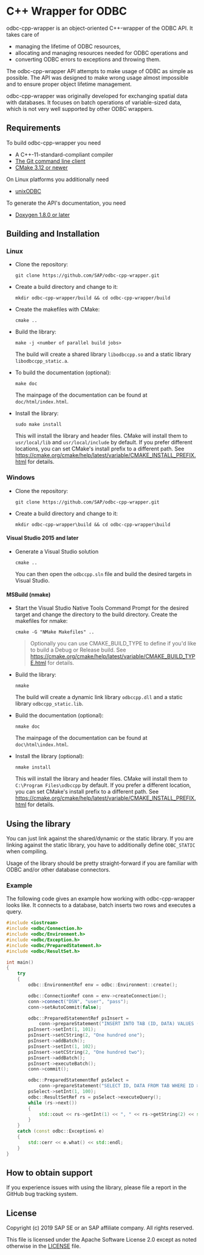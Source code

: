 # C++ Wrapper for ODBC

odbc-cpp-wrapper is an object-oriented C++-wrapper of the ODBC API. It takes
care of
 - managing the lifetime of ODBC resources,
 - allocating and managing resources needed for ODBC operations and
 - converting ODBC errors to exceptions and throwing them.

The odbc-cpp-wrapper API attempts to make usage of ODBC as simple as possible.
The API was designed to make wrong usage almost impossible and to ensure proper
object lifetime management.

odbc-cpp-wrapper was originally developed for exchanging spatial data with
databases. It focuses on batch operations of variable-sized data, which is not
very well supported by other ODBC wrappers.

## Requirements

To build odbc-cpp-wrapper you need
 - A C++-11-standard-compliant compiler
 - [The Git command line client](https://git-scm.com/)
 - [CMake 3.12 or newer](https://cmake.org/)

On Linux platforms you additionally need
 - [unixODBC](http://www.unixodbc.org/)

To generate the API's documentation, you need
 - [Doxygen 1.8.0 or later](http://www.doxygen.nl/)


## Building and Installation

### Linux

- Clone the repository:
    ```
    git clone https://github.com/SAP/odbc-cpp-wrapper.git
    ```

- Create a build directory and change to it:
    ```
    mkdir odbc-cpp-wrapper/build && cd odbc-cpp-wrapper/build
    ```

- Create the makefiles with CMake:
    ```
    cmake ..
    ```

- Build the library:
    ```
    make -j <number of parallel build jobs>
    ```

    The build will create a shared library `libodbccpp.so` and a static library `libodbccpp_static.a`.

- To build the documentation (optional):
    ```
    make doc
    ```

    The mainpage of the documentation can be found at `doc/html/index.html`.

- Install the library:
    ```
    sudo make install
    ```

    This will install the library and header files. CMake will install them to `usr/local/lib` and `usr/local/include` by default. If you prefer different locations, you can set CMake's install prefix to a different path. See
https://cmake.org/cmake/help/latest/variable/CMAKE_INSTALL_PREFIX.html for details.


### Windows

- Clone the repository:
    ```
    git clone https://github.com/SAP/odbc-cpp-wrapper.git
    ```

- Create a build directory and change to it:
    ```
    mkdir odbc-cpp-wrapper\build && cd odbc-cpp-wrapper\build
    ```

#### Visual Studio 2015 and later

- Generate a Visual Studio solution
    ```
    cmake ..
    ```

    You can then open the `odbccpp.sln` file and build the desired targets in Visual Studio.

#### MSBuild (nmake)

- Start the Visual Studio Native Tools Command Prompt for the desired target and change the directory to the build directory. Create the makefiles for nmake:
    ```
    cmake -G "NMake Makefiles" ..
    ```

    > Optionally you can use CMAKE_BUILD_TYPE to define if you'd like to build a Debug or Release build. See
https://cmake.org/cmake/help/latest/variable/CMAKE_BUILD_TYPE.html for details.

- Build the library:
    ```
    nmake
    ```

    The build will create a dynamic link library `odbccpp.dll` and a static library `odbccpp_static.lib`.

- Build the documentation (optional):
    ```
    nmake doc
    ```

    The mainpage of the documentation can be found at `doc\html\index.html`.

- Install the library (optional):
    ```
    nmake install
    ```

    This will install the library and header files. CMake will install them to `C:\Program Files\odbccpp` by default. If you prefer a different location, you can set CMake's install prefix to a different path. See
https://cmake.org/cmake/help/latest/variable/CMAKE_INSTALL_PREFIX.html for details.


## Using the library

You can just link against the shared/dynamic or the static library. If you are linking against the static library, you have to additionally define `ODBC_STATIC` when compiling.

Usage of the library should be pretty straight-forward if you are familiar with ODBC and/or other database connectors.

### Example

The following code gives an example how working with odbc-cpp-wrapper looks like. It connects to a database, batch inserts two rows and executes a query.

```cpp
#include <iostream>
#include <odbc/Connection.h>
#include <odbc/Environment.h>
#include <odbc/Exception.h>
#include <odbc/PreparedStatement.h>
#include <odbc/ResultSet.h>

int main()
{
    try
    {
        odbc::EnvironmentRef env = odbc::Environment::create();

        odbc::ConnectionRef conn = env->createConnection();
        conn->connect("DSN", "user", "pass");
        conn->setAutoCommit(false);

        odbc::PreparedStatementRef psInsert =
            conn->prepareStatement("INSERT INTO TAB (ID, DATA) VALUES (?, ?)");
        psInsert->setInt(1, 101);
        psInsert->setCString(2, "One hundred one");
        psInsert->addBatch();
        psInsert->setInt(1, 102);
        psInsert->setCString(2, "One hundred two");
        psInsert->addBatch();
        psInsert->executeBatch();
        conn->commit();

        odbc::PreparedStatementRef psSelect =
            conn->prepareStatement("SELECT ID, DATA FROM TAB WHERE ID > ?");
        psSelect->setInt(1, 100);
        odbc::ResultSetRef rs = psSelect->executeQuery();
        while (rs->next())
        {
            std::cout << rs->getInt(1) << ", " << rs->getString(2) << std::endl;
        }
    }
    catch (const odbc::Exception& e)
    {
        std::cerr << e.what() << std::endl;
    }
}
```

## How to obtain support

If you experience issues with using the library, please file a report in the GitHub bug tracking system.


## License

Copyright (c) 2019 SAP SE or an SAP affiliate company. All rights reserved.

This file is licensed under the Apache Software License 2.0 except as noted otherwise in the [LICENSE](LICENSE) file.
